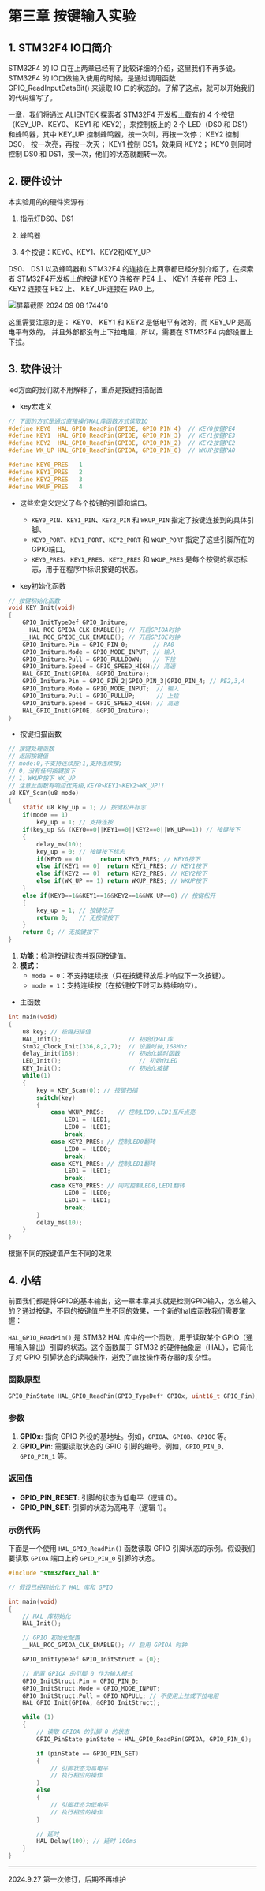 # 第三章 按键输入实验

## 1. STM32F4 IO口简介

STM32F4 的 IO 口在上两章已经有了比较详细的介绍，这里我们不再多说。 STM32F4 的 IO口做输入使用的时候，是通过调用函数 GPIO_ReadInputDataBit() 来读取 IO 口的状态的。了解了这点，就可以开始我们的代码编写了。

一章，我们将通过 ALIENTEK 探索者 STM32F4 开发板上载有的 4 个按钮（KEY_UP、KEY0、 KEY1 和 KEY2），来控制板上的 2 个 LED（DS0 和 DS1） 和蜂鸣器，其中 KEY_UP 控制蜂鸣器，按一次叫，再按一次停； KEY2 控制 DS0， 按一次亮，再按一次灭； KEY1 控制 DS1，效果同 KEY2； KEY0 则同时控制 DS0 和 DS1，按一次，他们的状态就翻转一次。

## 2. 硬件设计

本实验用的的硬件资源有：

1. 指示灯DS0、DS1

2. 蜂鸣器

3. 4个按键：KEY0、KEY1、KEY2和KEY_UP

DS0、 DS1 以及蜂鸣器和 STM32F4 的连接在上两章都已经分别介绍了，在探索者 STM32F4开发板上的按键 KEY0 连接在 PE4 上、 KEY1 连接在 PE3 上、 KEY2 连接在 PE2 上、 KEY_UP连接在 PA0 上。

![屏幕截图 2024 09 08 174410](https://img.picgo.net/2024/09/08/-2024-09-08-1744104aab46fd1faeb27c.png)

这里需要注意的是： KEY0、 KEY1 和 KEY2 是低电平有效的，而 KEY_UP 是高电平有效的， 并且外部都没有上下拉电阻，所以，需要在 STM32F4 内部设置上下拉。

## 3. 软件设计

led方面的我们就不用解释了，重点是按键扫描配置

- key宏定义

```c
// 下面的方式是通过直接操作HAL库函数方式读取IO
#define KEY0  HAL_GPIO_ReadPin(GPIOE, GPIO_PIN_4)  // KEY0按键PE4
#define KEY1  HAL_GPIO_ReadPin(GPIOE, GPIO_PIN_3)  // KEY1按键PE3
#define KEY2  HAL_GPIO_ReadPin(GPIOE, GPIO_PIN_2)  // KEY2按键PE2
#define WK_UP HAL_GPIO_ReadPin(GPIOA, GPIO_PIN_0)  // WKUP按键PA0

#define KEY0_PRES   1
#define KEY1_PRES   2
#define KEY2_PRES   3
#define WKUP_PRES   4
```

- 这些宏定义定义了各个按键的引脚和端口。
  
  - `KEY0_PIN`、`KEY1_PIN`、`KEY2_PIN` 和 `WKUP_PIN` 指定了按键连接到的具体引脚。
  - `KEY0_PORT`、`KEY1_PORT`、`KEY2_PORT` 和 `WKUP_PORT` 指定了这些引脚所在的GPIO端口。
  - `KEY0_PRES`、`KEY1_PRES`、`KEY2_PRES` 和 `WKUP_PRES` 是每个按键的状态标志，用于在程序中标识按键的状态。

- key初始化函数

```c
// 按键初始化函数
void KEY_Init(void)
{
    GPIO_InitTypeDef GPIO_Initure;
    __HAL_RCC_GPIOA_CLK_ENABLE(); // 开启GPIOA时钟
    __HAL_RCC_GPIOE_CLK_ENABLE(); // 开启GPIOE时钟
    GPIO_Initure.Pin = GPIO_PIN_0;       // PA0
    GPIO_Initure.Mode = GPIO_MODE_INPUT; // 输入
    GPIO_Initure.Pull = GPIO_PULLDOWN;   // 下拉
    GPIO_Initure.Speed = GPIO_SPEED_HIGH;// 高速
    HAL_GPIO_Init(GPIOA, &GPIO_Initure);
    GPIO_Initure.Pin = GPIO_PIN_2|GPIO_PIN_3|GPIO_PIN_4; // PE2,3,4
    GPIO_Initure.Mode = GPIO_MODE_INPUT;  // 输入
    GPIO_Initure.Pull = GPIO_PULLUP;      // 上拉
    GPIO_Initure.Speed = GPIO_SPEED_HIGH; // 高速
    HAL_GPIO_Init(GPIOE, &GPIO_Initure);
}
```

- 按键扫描函数

```c
// 按键处理函数
// 返回按键值
// mode:0,不支持连续按;1,支持连续按;
// 0，没有任何按键按下
// 1，WKUP按下 WK_UP
// 注意此函数有响应优先级,KEY0>KEY1>KEY2>WK_UP!!
u8 KEY_Scan(u8 mode)
{
    static u8 key_up = 1; // 按键松开标志
    if(mode == 1)
        key_up = 1; // 支持连按
    if(key_up && (KEY0==0||KEY1==0||KEY2==0||WK_UP==1)) // 按键按下
    {
        delay_ms(10);
        key_up = 0; // 按键按下标志
        if(KEY0 == 0)     return KEY0_PRES; // KEY0按下
        else if(KEY1 == 0)  return KEY1_PRES; // KEY1按下
        else if(KEY2 == 0)  return KEY2_PRES; // KEY2按下
        else if(WK_UP == 1) return WKUP_PRES; // WKUP按下
    }
    else if(KEY0==1&&KEY1==1&&KEY2==1&&WK_UP==0) // 按键松开
    {
        key_up = 1; // 按键松开
        return 0;   // 无按键按下
    }
    return 0; // 无按键按下
}
```

1. **功能**：检测按键状态并返回按键值。
2. **模式**：
   - `mode = 0`：不支持连续按（只在按键释放后才响应下一次按键）。
   - `mode = 1`：支持连续按（在按键按下时可以持续响应）。
- 主函数

```c
int main(void)
{
    u8 key; // 按键扫描值
    HAL_Init();                   // 初始化HAL库    
    Stm32_Clock_Init(336,8,2,7);  // 设置时钟,168Mhz
    delay_init(168);              // 初始化延时函数
    LED_Init();                      // 初始化LED    
    KEY_Init();                   // 初始化按键
    while(1)
    {
        key = KEY_Scan(0); // 按键扫描
        switch(key)
        {                 
            case WKUP_PRES:    // 控制LED0,LED1互斥点亮
                LED1 = !LED1;
                LED0 = !LED1;
                break;
            case KEY2_PRES: // 控制LED0翻转
                LED0 = !LED0;
                break;
            case KEY1_PRES: // 控制LED1翻转     
                LED1 = !LED1;
                break;
            case KEY0_PRES: // 同时控制LED0,LED1翻转 
                LED0 = !LED0;
                LED1 = !LED1;
                break;
        }
        delay_ms(10);
    }
}
```

根据不同的按键值产生不同的效果

## 4. 小结

前面我们都是将GPIO的基本输出，这一章本章其实就是检测GPIO输入，怎么输入的？通过按键，不同的按键值产生不同的效果，一个新的hal库函数我们需要掌握：

`HAL_GPIO_ReadPin()` 是 STM32 HAL 库中的一个函数，用于读取某个 GPIO（通用输入输出）引脚的状态。这个函数属于 STM32 的硬件抽象层（HAL），它简化了对 GPIO 引脚状态的读取操作，避免了直接操作寄存器的复杂性。

### 函数原型

```c
GPIO_PinState HAL_GPIO_ReadPin(GPIO_TypeDef* GPIOx, uint16_t GPIO_Pin);
```

### 参数

1. **GPIOx**: 指向 GPIO 外设的基地址。例如，`GPIOA`、`GPIOB`、`GPIOC` 等。
2. **GPIO_Pin**: 需要读取状态的 GPIO 引脚的编号。例如，`GPIO_PIN_0`、`GPIO_PIN_1` 等。

### 返回值

- **GPIO_PIN_RESET**: 引脚的状态为低电平（逻辑 0）。
- **GPIO_PIN_SET**: 引脚的状态为高电平（逻辑 1）。

### 示例代码

下面是一个使用 `HAL_GPIO_ReadPin()` 函数读取 GPIO 引脚状态的示例。假设我们要读取 `GPIOA` 端口上的 `GPIO_PIN_0` 引脚的状态。

```c
#include "stm32f4xx_hal.h"

// 假设已经初始化了 HAL 库和 GPIO

int main(void)
{
    // HAL 库初始化
    HAL_Init();

    // GPIO 初始化配置
    __HAL_RCC_GPIOA_CLK_ENABLE(); // 启用 GPIOA 时钟

    GPIO_InitTypeDef GPIO_InitStruct = {0};

    // 配置 GPIOA 的引脚 0 作为输入模式
    GPIO_InitStruct.Pin = GPIO_PIN_0;
    GPIO_InitStruct.Mode = GPIO_MODE_INPUT;
    GPIO_InitStruct.Pull = GPIO_NOPULL; // 不使用上拉或下拉电阻
    HAL_GPIO_Init(GPIOA, &GPIO_InitStruct);

    while (1)
    {
        // 读取 GPIOA 的引脚 0 的状态
        GPIO_PinState pinState = HAL_GPIO_ReadPin(GPIOA, GPIO_PIN_0);

        if (pinState == GPIO_PIN_SET)
        {
            // 引脚状态为高电平
            // 执行相应的操作
        }
        else
        {
            // 引脚状态为低电平
            // 执行相应的操作
        }

        // 延时
        HAL_Delay(100); // 延时 100ms
    }
}
```

---

2024.9.27 第一次修订，后期不再维护


